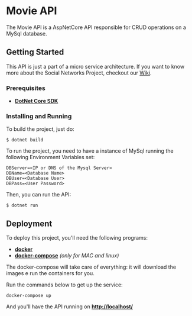 # Movie API

The Movie API is a AspNetCore API responsible for CRUD operations on a MySql database.

## Getting Started

This API is just a part of a micro service architecture.
If you want to know more about the Social Networks Project, checkout our [Wiki](https://joaopedropio.github.io).

### Prerequisites

* **[DotNet Core SDK](https://www.microsoft.com/net/download)**

### Installing and Running

To build the project, just do:
```
$ dotnet build
```

To run the project, you need to have a instance of MySql running the following Environment Variables set:
```
DBServer=<IP or DNS of the Mysql Server>
DBName=<Database Name>
DBUser=<Database User>
DBPass=<User Password>
```

Then, you can run the API:
```
$ dotnet run
```

## Deployment

To deploy this project, you'll need the following programs:

* **[docker](https://docs.docker.com/engine/installation/)**
* **[docker-compose](https://docs.docker.com/compose/install/)** *(only for MAC and linux)*

The docker-compose will take care of everything: it will download the images e run the containers for you.

Run the commands below to get up the service:

```
docker-compose up
```

And you'll have the API running on **[http://localhost/](http://localhost/)**